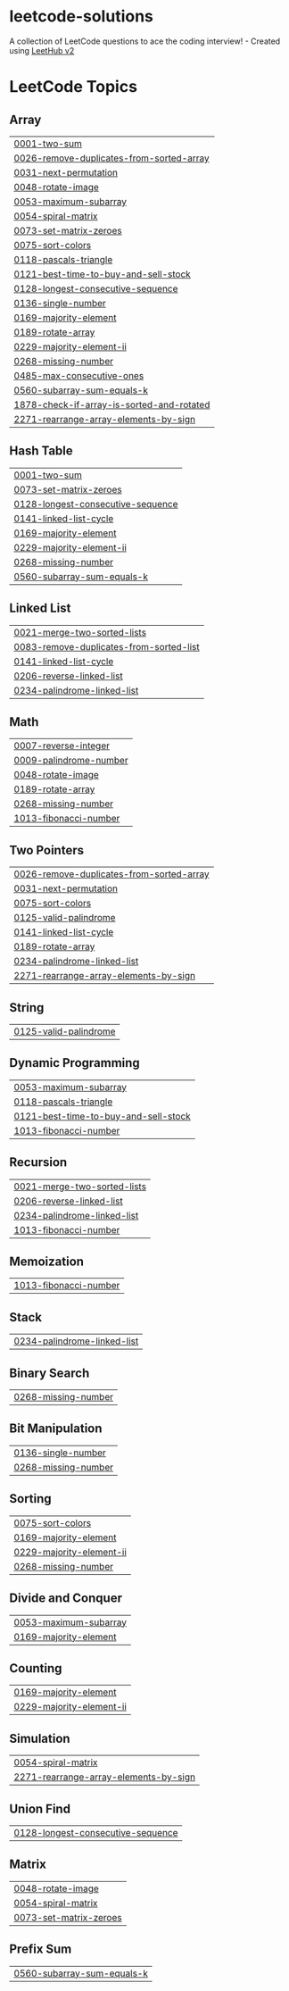 # leetcode-solutions
A collection of LeetCode questions to ace the coding interview! - Created using [LeetHub v2](https://github.com/arunbhardwaj/LeetHub-2.0)

<!---LeetCode Topics Start-->
# LeetCode Topics
## Array
|  |
| ------- |
| [0001-two-sum](https://github.com/Adhhhithya/leetcode-solutions/tree/master/0001-two-sum) |
| [0026-remove-duplicates-from-sorted-array](https://github.com/Adhhhithya/leetcode-solutions/tree/master/0026-remove-duplicates-from-sorted-array) |
| [0031-next-permutation](https://github.com/Adhhhithya/leetcode-solutions/tree/master/0031-next-permutation) |
| [0048-rotate-image](https://github.com/Adhhhithya/leetcode-solutions/tree/master/0048-rotate-image) |
| [0053-maximum-subarray](https://github.com/Adhhhithya/leetcode-solutions/tree/master/0053-maximum-subarray) |
| [0054-spiral-matrix](https://github.com/Adhhhithya/leetcode-solutions/tree/master/0054-spiral-matrix) |
| [0073-set-matrix-zeroes](https://github.com/Adhhhithya/leetcode-solutions/tree/master/0073-set-matrix-zeroes) |
| [0075-sort-colors](https://github.com/Adhhhithya/leetcode-solutions/tree/master/0075-sort-colors) |
| [0118-pascals-triangle](https://github.com/Adhhhithya/leetcode-solutions/tree/master/0118-pascals-triangle) |
| [0121-best-time-to-buy-and-sell-stock](https://github.com/Adhhhithya/leetcode-solutions/tree/master/0121-best-time-to-buy-and-sell-stock) |
| [0128-longest-consecutive-sequence](https://github.com/Adhhhithya/leetcode-solutions/tree/master/0128-longest-consecutive-sequence) |
| [0136-single-number](https://github.com/Adhhhithya/leetcode-solutions/tree/master/0136-single-number) |
| [0169-majority-element](https://github.com/Adhhhithya/leetcode-solutions/tree/master/0169-majority-element) |
| [0189-rotate-array](https://github.com/Adhhhithya/leetcode-solutions/tree/master/0189-rotate-array) |
| [0229-majority-element-ii](https://github.com/Adhhhithya/leetcode-solutions/tree/master/0229-majority-element-ii) |
| [0268-missing-number](https://github.com/Adhhhithya/leetcode-solutions/tree/master/0268-missing-number) |
| [0485-max-consecutive-ones](https://github.com/Adhhhithya/leetcode-solutions/tree/master/0485-max-consecutive-ones) |
| [0560-subarray-sum-equals-k](https://github.com/Adhhhithya/leetcode-solutions/tree/master/0560-subarray-sum-equals-k) |
| [1878-check-if-array-is-sorted-and-rotated](https://github.com/Adhhhithya/leetcode-solutions/tree/master/1878-check-if-array-is-sorted-and-rotated) |
| [2271-rearrange-array-elements-by-sign](https://github.com/Adhhhithya/leetcode-solutions/tree/master/2271-rearrange-array-elements-by-sign) |
## Hash Table
|  |
| ------- |
| [0001-two-sum](https://github.com/Adhhhithya/leetcode-solutions/tree/master/0001-two-sum) |
| [0073-set-matrix-zeroes](https://github.com/Adhhhithya/leetcode-solutions/tree/master/0073-set-matrix-zeroes) |
| [0128-longest-consecutive-sequence](https://github.com/Adhhhithya/leetcode-solutions/tree/master/0128-longest-consecutive-sequence) |
| [0141-linked-list-cycle](https://github.com/Adhhhithya/leetcode-solutions/tree/master/0141-linked-list-cycle) |
| [0169-majority-element](https://github.com/Adhhhithya/leetcode-solutions/tree/master/0169-majority-element) |
| [0229-majority-element-ii](https://github.com/Adhhhithya/leetcode-solutions/tree/master/0229-majority-element-ii) |
| [0268-missing-number](https://github.com/Adhhhithya/leetcode-solutions/tree/master/0268-missing-number) |
| [0560-subarray-sum-equals-k](https://github.com/Adhhhithya/leetcode-solutions/tree/master/0560-subarray-sum-equals-k) |
## Linked List
|  |
| ------- |
| [0021-merge-two-sorted-lists](https://github.com/Adhhhithya/leetcode-solutions/tree/master/0021-merge-two-sorted-lists) |
| [0083-remove-duplicates-from-sorted-list](https://github.com/Adhhhithya/leetcode-solutions/tree/master/0083-remove-duplicates-from-sorted-list) |
| [0141-linked-list-cycle](https://github.com/Adhhhithya/leetcode-solutions/tree/master/0141-linked-list-cycle) |
| [0206-reverse-linked-list](https://github.com/Adhhhithya/leetcode-solutions/tree/master/0206-reverse-linked-list) |
| [0234-palindrome-linked-list](https://github.com/Adhhhithya/leetcode-solutions/tree/master/0234-palindrome-linked-list) |
## Math
|  |
| ------- |
| [0007-reverse-integer](https://github.com/Adhhhithya/leetcode-solutions/tree/master/0007-reverse-integer) |
| [0009-palindrome-number](https://github.com/Adhhhithya/leetcode-solutions/tree/master/0009-palindrome-number) |
| [0048-rotate-image](https://github.com/Adhhhithya/leetcode-solutions/tree/master/0048-rotate-image) |
| [0189-rotate-array](https://github.com/Adhhhithya/leetcode-solutions/tree/master/0189-rotate-array) |
| [0268-missing-number](https://github.com/Adhhhithya/leetcode-solutions/tree/master/0268-missing-number) |
| [1013-fibonacci-number](https://github.com/Adhhhithya/leetcode-solutions/tree/master/1013-fibonacci-number) |
## Two Pointers
|  |
| ------- |
| [0026-remove-duplicates-from-sorted-array](https://github.com/Adhhhithya/leetcode-solutions/tree/master/0026-remove-duplicates-from-sorted-array) |
| [0031-next-permutation](https://github.com/Adhhhithya/leetcode-solutions/tree/master/0031-next-permutation) |
| [0075-sort-colors](https://github.com/Adhhhithya/leetcode-solutions/tree/master/0075-sort-colors) |
| [0125-valid-palindrome](https://github.com/Adhhhithya/leetcode-solutions/tree/master/0125-valid-palindrome) |
| [0141-linked-list-cycle](https://github.com/Adhhhithya/leetcode-solutions/tree/master/0141-linked-list-cycle) |
| [0189-rotate-array](https://github.com/Adhhhithya/leetcode-solutions/tree/master/0189-rotate-array) |
| [0234-palindrome-linked-list](https://github.com/Adhhhithya/leetcode-solutions/tree/master/0234-palindrome-linked-list) |
| [2271-rearrange-array-elements-by-sign](https://github.com/Adhhhithya/leetcode-solutions/tree/master/2271-rearrange-array-elements-by-sign) |
## String
|  |
| ------- |
| [0125-valid-palindrome](https://github.com/Adhhhithya/leetcode-solutions/tree/master/0125-valid-palindrome) |
## Dynamic Programming
|  |
| ------- |
| [0053-maximum-subarray](https://github.com/Adhhhithya/leetcode-solutions/tree/master/0053-maximum-subarray) |
| [0118-pascals-triangle](https://github.com/Adhhhithya/leetcode-solutions/tree/master/0118-pascals-triangle) |
| [0121-best-time-to-buy-and-sell-stock](https://github.com/Adhhhithya/leetcode-solutions/tree/master/0121-best-time-to-buy-and-sell-stock) |
| [1013-fibonacci-number](https://github.com/Adhhhithya/leetcode-solutions/tree/master/1013-fibonacci-number) |
## Recursion
|  |
| ------- |
| [0021-merge-two-sorted-lists](https://github.com/Adhhhithya/leetcode-solutions/tree/master/0021-merge-two-sorted-lists) |
| [0206-reverse-linked-list](https://github.com/Adhhhithya/leetcode-solutions/tree/master/0206-reverse-linked-list) |
| [0234-palindrome-linked-list](https://github.com/Adhhhithya/leetcode-solutions/tree/master/0234-palindrome-linked-list) |
| [1013-fibonacci-number](https://github.com/Adhhhithya/leetcode-solutions/tree/master/1013-fibonacci-number) |
## Memoization
|  |
| ------- |
| [1013-fibonacci-number](https://github.com/Adhhhithya/leetcode-solutions/tree/master/1013-fibonacci-number) |
## Stack
|  |
| ------- |
| [0234-palindrome-linked-list](https://github.com/Adhhhithya/leetcode-solutions/tree/master/0234-palindrome-linked-list) |
## Binary Search
|  |
| ------- |
| [0268-missing-number](https://github.com/Adhhhithya/leetcode-solutions/tree/master/0268-missing-number) |
## Bit Manipulation
|  |
| ------- |
| [0136-single-number](https://github.com/Adhhhithya/leetcode-solutions/tree/master/0136-single-number) |
| [0268-missing-number](https://github.com/Adhhhithya/leetcode-solutions/tree/master/0268-missing-number) |
## Sorting
|  |
| ------- |
| [0075-sort-colors](https://github.com/Adhhhithya/leetcode-solutions/tree/master/0075-sort-colors) |
| [0169-majority-element](https://github.com/Adhhhithya/leetcode-solutions/tree/master/0169-majority-element) |
| [0229-majority-element-ii](https://github.com/Adhhhithya/leetcode-solutions/tree/master/0229-majority-element-ii) |
| [0268-missing-number](https://github.com/Adhhhithya/leetcode-solutions/tree/master/0268-missing-number) |
## Divide and Conquer
|  |
| ------- |
| [0053-maximum-subarray](https://github.com/Adhhhithya/leetcode-solutions/tree/master/0053-maximum-subarray) |
| [0169-majority-element](https://github.com/Adhhhithya/leetcode-solutions/tree/master/0169-majority-element) |
## Counting
|  |
| ------- |
| [0169-majority-element](https://github.com/Adhhhithya/leetcode-solutions/tree/master/0169-majority-element) |
| [0229-majority-element-ii](https://github.com/Adhhhithya/leetcode-solutions/tree/master/0229-majority-element-ii) |
## Simulation
|  |
| ------- |
| [0054-spiral-matrix](https://github.com/Adhhhithya/leetcode-solutions/tree/master/0054-spiral-matrix) |
| [2271-rearrange-array-elements-by-sign](https://github.com/Adhhhithya/leetcode-solutions/tree/master/2271-rearrange-array-elements-by-sign) |
## Union Find
|  |
| ------- |
| [0128-longest-consecutive-sequence](https://github.com/Adhhhithya/leetcode-solutions/tree/master/0128-longest-consecutive-sequence) |
## Matrix
|  |
| ------- |
| [0048-rotate-image](https://github.com/Adhhhithya/leetcode-solutions/tree/master/0048-rotate-image) |
| [0054-spiral-matrix](https://github.com/Adhhhithya/leetcode-solutions/tree/master/0054-spiral-matrix) |
| [0073-set-matrix-zeroes](https://github.com/Adhhhithya/leetcode-solutions/tree/master/0073-set-matrix-zeroes) |
## Prefix Sum
|  |
| ------- |
| [0560-subarray-sum-equals-k](https://github.com/Adhhhithya/leetcode-solutions/tree/master/0560-subarray-sum-equals-k) |
<!---LeetCode Topics End-->